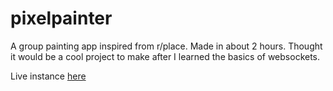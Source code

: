 # pixelpainter
A group painting app inspired from r/place. Made in about 2 hours. Thought it would be a cool project to make after I learned the basics of websockets.

Live instance [here](https://pixelpainter.cadenchau.com/)
